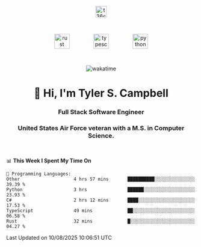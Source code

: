<p align="center">
<a href="https://www.linkedin.com/in/t36campbell" target="blank"><img align="center" src="https://ik.imagekit.io/t36campbell/Portfolio/linkedin.png.original_m8bbGgPh6.png" alt="t36campbell" height="30" width="30" /></a>
</p>
<p align="center">
    <img src="https://rustacean.net/assets/rustacean-orig-noshadow.svg" alt="rust" width="40" height="40" style="margin: 6%;" />
    <img src="https://cdn.worldvectorlogo.com/logos/typescript.svg" alt="typescript" width="40" height="40" style="margin: 6%;" />
    <img src="https://cdn.worldvectorlogo.com/logos/python-5.svg" alt="python" width="40" height="40" style="margin: 6%;" />
</p>
<div align="center">
  
  ![wakatime](https://wakatime.com/badge/user/738aac7f-8868-4bc3-a1df-4c36703ee4b6.svg)
  
</div>

<h1 align="center">👋 Hi, I'm Tyler S. Campbell</h1>
<h3 align="center">Full Stack Software Engineer</h3>
<h3 align="center">United States Air Force veteran with a M.S. in Computer Science.</h3>
<br>

<!--START_SECTION:waka-->
📊 **This Week I Spent My Time On** 

```text
💬 Programming Languages: 
Other                    4 hrs 57 mins       ██████████░░░░░░░░░░░░░░░   39.39 % 
Python                   3 hrs               ██████░░░░░░░░░░░░░░░░░░░   23.93 % 
C#                       2 hrs 12 mins       ████░░░░░░░░░░░░░░░░░░░░░   17.53 % 
TypeScript               49 mins             ██░░░░░░░░░░░░░░░░░░░░░░░   06.58 % 
Rust                     32 mins             █░░░░░░░░░░░░░░░░░░░░░░░░   04.27 % 
```


 Last Updated on 10/08/2025 10:06:51 UTC
<!--END_SECTION:waka-->
